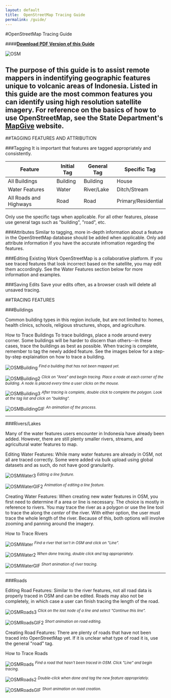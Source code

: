 ```yaml
---
layout: default
title:  OpenStreetMap Tracing Guide
permalink: /guide/
---
```


#OpenStreetMap Tracing Guide

####<a href="www.usaid.gov">**Download PDF Version of this Guide**</a>

![OSM](https://raw.githubusercontent.com/CmdrKerfy/CmdrKerfy.github.io/master/_images/OSM/OSM2.png)

The purpose of this guide is to assist remote mappers in indentifying geographic features unique to volcanic areas of Indonesia. Listed in this guide are the most common features you can identify using high resolution satellite imagery. For reference on the basics of how to use OpenStreetMap, see the State Department's [MapGive](http://mapgive.state.gov/learn-to-map/) website.
----

##TAGGING FEATURES AND ATTRIBUTION

###Tagging
It is important that features are tagged appropriately and consistently. 

<table>
  <thead>
    <tr>
      <th>Feature</th>
      <th>Initial Tag</th>
      <th>General Tag</th>
      <th>Specific Tag</th>
    </tr>
  </thead>
  <tbody>
    <tr>
      <td>All Buildings</td>
      <td>Building</td>
      <td>Building</td>
      <td>House</td>
    </tr>
    <tr>
      <td>Water Features</td>
      <td>Water</td>
      <td>River/Lake</td>
      <td>Ditch/Stream</td>
    </tr>
    <tr>
      <td>All Roads and Highways</td>
      <td>Road</td>
      <td>Road</td>
      <td>Primary/Residential</td>
    </tr>
  </tbody>
</table>

Only use the specific tags when applicable. For all other features, please use general tags such as "building", "road", etc.

###Attributes
Similar to tagging, more in-depth information about a feature in the OpenStreetMap database should be added when applicable. Only add attribute information if you have the accurate infromation regarding the features.

###Editing Existing Work
OpenStreetMap is a collaborative platform. If you see traced features that look incorrect based on the satellite, you may edit them accordingly. See the Water Features section below for more information and examples.

###Saving Edits
Save your edits often, as a browser crash will delete all unsaved tracing.

##TRACING FEATURES

###Buildings

Common building types in this region include, but are not limited to: homes, health clinics, schools, religious structures, shops, and agriculture.

How to Trace Buildings
To trace buildings, place a node around every corner. Some buildings will be harder to discern than others--in these cases, trace the buildings as best as possible. When tracing is complete, remember to tag the newly added feature. See the images below for a step-by-step explaination on how to trace a building.

![OSMBuilding](https://raw.githubusercontent.com/CmdrKerfy/CmdrKerfy.github.io/master/_images/OSM/building.png)
<sup><i>Find a building that has not been mapped yet.</i></sup>

![OSMBuilding2](https://raw.githubusercontent.com/CmdrKerfy/CmdrKerfy.github.io/master/_images/OSM/building2.png)
<sup><i>Click on "Area" and begin tracing. Place a node at each corner of the building. A node is placed every time a user clicks on the mouse.</i></sup>

![OSMBuilding3](https://raw.githubusercontent.com/CmdrKerfy/CmdrKerfy.github.io/master/_images/OSM/building3.png)
<sup><i>After tracing is complete, double click to complete the polygon. Look at the tag list and click on "building".</i></sup>

![OSMBuildingGIF](https://raw.githubusercontent.com/CmdrKerfy/CmdrKerfy.github.io/master/_images/OSM/buildingGIF.gif)
<sup><i>An animation of the process.</i></sup>

----

###Rivers/Lakes

Many of the water features users encounter in Indonesia have already been added. However, there are still plenty smaller rivers, streams, and agricultural water features to map.

Editing Water Features:
While many water features are already in OSM, not all are traced correctly. Some were added via bulk upload using global datasets and as such, do not have good granularity.

![OSMWater3](https://raw.githubusercontent.com/CmdrKerfy/CmdrKerfy.github.io/master/_images/OSM/river4.png)
<sup><i>Editing a line feature.</i></sup>

![OSMWaterGIF2](https://raw.githubusercontent.com/CmdrKerfy/CmdrKerfy.github.io/master/_images/OSM/riverGIF.gif)
<sup><i>Animation of editing a line feature.</i></sup>

Creating Water Features:
When creating new water features in OSM, you first need to determine if a area or line is necessary. The choice is mostly in reference to rivers. You may trace the river as a polygon or use the line tool to trace the along the <i>center</i> of the river. With either option, the user must trace the whole length of the river. Because of this, both options will involve zooming and panning around the imagery.

How to Trace Rivers

![OSMWater](https://raw.githubusercontent.com/CmdrKerfy/CmdrKerfy.github.io/master/_images/OSM/river5.png)
<sup><i>Find a river that isn't in OSM and click on "Line".</i></sup>

![OSMWater2](https://raw.githubusercontent.com/CmdrKerfy/CmdrKerfy.github.io/master/_images/OSM/river6.png)
<sup><i>When done tracing, double click and tag appropriately.</i></sup>

![OSMWaterGIF](https://raw.githubusercontent.com/CmdrKerfy/CmdrKerfy.github.io/master/_images/OSM/river2GIF.gif)
<sup><i>Short animation of river tracing.</i></sup>

----

###Roads

Editing Road Features:
Similar to the river features, not all road data is properly traced in OSM and can be edited. Roads may also not be completely, in which case a user can finish tracing the length of the road. 

![OSMRoads3](https://raw.githubusercontent.com/CmdrKerfy/CmdrKerfy.github.io/master/_images/OSM/road.png)
<sup><i>Click on the last node of a line and select "Continue this line".</i></sup>

![OSMRoadsGIF2](https://raw.githubusercontent.com/CmdrKerfy/CmdrKerfy.github.io/master/_images/OSM/roadGIF.gif)
<sup><i>Short animation on road editing.</i></sup>

Creating Road Features:
There are plenty of roads that have not been traced into OpenStreetMap yet. If it is unclear what type of road it is, use the general "road" tag.

How to Trace Roads

![OSMRoads](https://raw.githubusercontent.com/CmdrKerfy/CmdrKerfy.github.io/master/_images/OSM/road2.png)
<sup><i>Find a road that hasn't been traced in OSM. Click "Line" and begin tracing.</i></sup>

![OSMRoads2](https://raw.githubusercontent.com/CmdrKerfy/CmdrKerfy.github.io/master/_images/OSM/road3.png)
<sup><i>Double-click when done and tag the new feature appropriately.</i></sup>

![OSMRoadsGIF](https://raw.githubusercontent.com/CmdrKerfy/CmdrKerfy.github.io/master/_images/OSM/road2GIF.gif)
<sup><i>Short animation on road creation.</i></sup>
